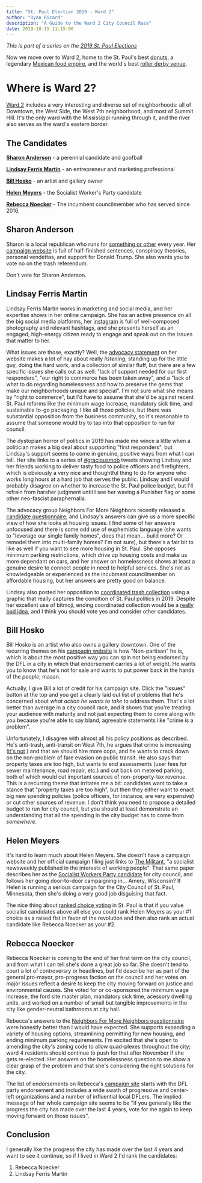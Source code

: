 ```yaml
---
title: "St. Paul Election 2019 - Ward 2"
author: "Ryan Ricard"
description: "A Guide to the Ward 2 City Council Race"
date: 2019-10-15 11:15:00
---
```


*This is part of a series on the [2019 St. Paul Elections](https://firewally.net/post/st-paul-election-guide-2019)*

Now we move over to Ward 2, home to the St. Paul's best [donuts](http://blog.mojomonkey.biz/), a legendary [Mexican food empire](http://www.elburritostp.com/), and the world's best [roller derby venue](https://en.wikipedia.org/wiki/Roy_Wilkins_Auditorium). 

# Where is Ward 2?

[Ward 2](https://www.stpaul.gov/departments/city-council#iframe) includes a very interesting and diverse set of neighborhoods: all of Downtown, the West Side, the West 7th neighborhood, and most of Summit Hill. It's the only ward with the Mississippi running through it, and the river also serves as the ward's eastern border. 

## The Candidates

[**Sharon Anderson**](http://sharon4council.blogspot.com/) - a perennial candidate and goofball

[**Lindsay Ferris Martin**](http://lindsayferrismartinforcitycouncilward2.business.site/) - an entrepreneur and marketing professional

[**Bill Hosko**](http://hosko4ward2.org/) - an artist and gallery owner

[**Helen Meyers**](https://themilitant.com/) - the Socialist Worker's Party candidate

[**Rebecca Noecker**](https://www.rebeccanoecker.com/) - The incumbent councilmember who has served since 2016. 

## Sharon Anderson

Sharon is a local republican who runs for [something or other](https://ballotpedia.org/Sharon_Anderson) every year. Her [campaign website](https://sharon4council.blogspot.com/) is full of half-finished sentences, conspiracy theories, personal vendettas, and support for Donald Trump. She also wants you to vote no on the trash referendum. 

Don't vote for Sharon Anderson. 

## Lindsay Ferris Martin

Lindsay Ferris Martin works in marketing and social media, and her expertise shows in her online campaign. She has an active presence on all the big social media platforms, her [instagram](https://www.instagram.com/lindsayferrismartinward2/) is full of well-composed photography and relevant hashtags, and she presents herself as an engaged, high-energy citizen ready to engage and speak out on the issues that matter to her. 

What issues are those, exactly? Well, the [advocacy statement](https://lindsayferrismartinforcitycouncilward2.business.site/#summary) on her website makes a lot of hay about really *listening*, standing up for the little guy, doing the hard work, and a collection of similar fluff, but there are a few specific issues she calls out as well: "lack of support needed for our first responders", "our right to commerce has been taken away", and a "lack of what to do regarding homelessness and how to preserve the gems that make our neighborhoods unique and special". I'm not sure what she means by "right to commerce", but I'd have to assume that she'd be against recent St. Paul reforms like the minimum wage increase, mandatory sick time, and sustainable to-go packaging. I like all those policies, but there was substantial opposition from the business community, so it's reasonable to assume that someone would try to tap into that opposition to run for council. 

The dystopian horror of politics in 2019 has made me wince a little when a politician makes a big deal about supporting "first responders", but Lindsay's support seems to come in genuine, positive ways from what I can tell. Her site links to a series of [#graciousmob](https://twitter.com/hashtag/graciousmob) tweets showing Lindsay and her friends working to deliver tasty food to police officers and firefighters, which is obviously a very nice and thoughtful thing to do for anyone who works long hours at a hard job that serves the public.  Lindsay and I would probably disagree on whether to increase the St. Paul police budget, but I'll refrain from harsher judgment until I see her waving a Punisher flag or some other neo-fascist paraphernalia. 

The advocacy group Neighbors For More Neighbors recently released a [candidate questionnaire](https://medium.com/neighbors-for-more-neighbors/ward-2-lindsay-ferris-martin-f499230d573c0), and Lindsay's answers can give us a more specific view of how she looks at housing issues. I find some of her answers unfocused and there is some odd use of euphemistic language (she wants to "leverage our single family homes", does that mean... build more? Or remodel them into multi-family homes? I'm not sure), but there's a fair bit to like as well if you want to see more housing in St. Paul. She opposes minimum parking restrictions, which drive up housing costs and make us more dependant on cars, and her answer on homelessness shows at least a genuine desire to connect people in need to helpful services. She's not as knowledgeable or experienced as the incubment councilmember on affordable housing, but her answers are pretty good on balance. 

Lindsay also posted her opposition to [coordinated trash collection](https://www.instagram.com/p/B3NWXCmFvL2/) using a graphic that really captures the condition of St. Paul politics in 2019. Despite her excellent use of bitmoji, ending coordinated collection would be a [really bad idea](https://firewally.net/post/the-trash-post/), and I think you should vote yes and consider other candidates. 

## Bill Hosko

Bill Hosko is an artist who also owns a gallery downtown. One of the recurring themes on his [campagin website](http://hosko4ward2.org/) is how "Non-partisan" he is, which is about the most positive way you can spin not being endorsed by the DFL in a city in which that endorsement carries a lot of weight. He wants you to know that he's not for sale and wants to put power back in the hands of the *people*, maaan. 

Actually, I give Bill a lot of credit for his campaign site. Click the "issues" button at the top and you get a clearly laid out list of problems that he's concerned about *what action he wants to take* to address them. That's a lot better than average in a city council race, and it shows that you're treating your audience with maturity and not just expecting them to come along with you because you're able to say bland, agreeable statements like "crime is a problem". 

Unfortunately, I disagree with almost all his policy positions as described. He's anti-trash, anti-transit on West 7th, he argues that crime is increasing ([it's not](https://www.twincities.com/2019/01/25/st-paul-mn-2018-crime-rates-statistics-reports-fbi/) ) and that we should hire more cops, and he wants to crack down on the non-problem of fare evasion on public transit. He also says that property taxes are too high, but wants to end assessments (user fees for sewer maintenance, road repair, etc.) and cut back on metered parking, both of which would cut important sources of non-property-tax revenue. This is a recurring theme that irritates me a bit: candidates want to take a stance that "property taxes are too high", but then they either want to enact big new spending policies (police officers, for instance, are very expensive) or cut other sources of revenue. I don't think you need to propose a detailed budget to run for city council, but you should at least demonstrate an understanding that all the spending in the city budget has to come from *somewhere*. 

## Helen Meyers

It's hard to learn much about Helen Meyers. She doesn't have a campaign website and her official campaign filing just links to [The Militant](https://themilitant.com/), "a socialist newsweekly published in the interests of working people". That same paper describes her as the [Socialist Workers Party candidate](https://themilitant.com/2019/08/24/bosses-have-two-parties-democrats-and-republicans-we-need-our-own/) for city council, and follows her going door-to-door campaigning in... Amery, Wisconsin? If Helen is running a serious campaign for the City Council of St. Paul, Minnesota, then she's doing a very good job disguising that fact. 

The nice thing about [ranked choice voting](https://www.ramseycounty.us/residents/elections-voting/voters/ranked-voting) in St. Paul is that if you value socialist candidates above all else you could rank Helen Meyers as your #1 choice as a raised fist in favor of the revolution and then also rank an actual candidate like Rebecca Noecker as your #2. 

## Rebecca Noecker

Rebecca Noecker is coming to the end of her first term on the city council, and from what I can tell she's done a great job so far. She doesn't tend to court a lot of controversry or headlines, but I'd describe her as part of the general pro-mayor, pro-progress faction on the council and her votes on major issues reflect a desire to keep the city moving forward on justice and environmental causes. She voted for or co-sponsored the minimum wage increase, the ford site master plan, mandatory sick time, acessory dwelling units, and worked on a number of small but tangible improvements in the city like gender-neutral bathrooms at city hall. 

Rebecca's answers to the [Neighbors For More Neighbors questionnaire](https://medium.com/neighbors-for-more-neighbors/ward-2-rebecca-noecker-e5794a5b02a4) were honestly better than I would have expected. She supports expanding a variety of housing options, streamlining permitting for new housing, and ending minimum parking requirements. I'm excited that she's open to amending the city's zoning code to allow quad-plexes throughout the city; ward 4 residents should continue to push for that after November if she gets re-elected. Her answers on the homelessness question to me show a clear grasp of the problem and that she's considering the right solutions for the city. 

The list of endorsements on Rebecca's [campaign site](https://www.rebeccanoecker.com/) starts with the DFL party endorsement and includes a wide swath of progressive and center-left organizations and a number of influential local DFLers. The implied message of her whole campaign site seems to be "if you generally like the progress the city has made over the last 4 years, vote for me again to keep moving forward on those issues". 

## Conclusion

I generally like the progress the city has made over the last 4 years and want to see it continue, so if I lived in Ward 2 I'd rank the candidates:

1. Rebecca Noecker
2. Lindsay Ferris Martin